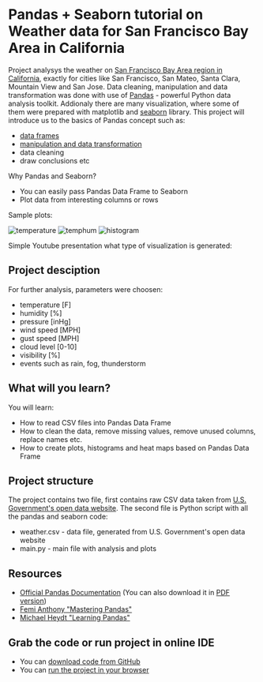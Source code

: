 # Pandas + Seaborn tutorial on Weather data for San Francisco Bay Area in California

Project analysys the weather on [San Francisco Bay Area region in California](https://en.wikipedia.org/wiki/San_Francisco_Bay_Area), exactly for cities like San Francisco, San Mateo, Santa Clara, Mountain View and San Jose.
Data cleaning, manipulation and data transformation was done with use of [Pandas](http://pandas.pydata.org/) - powerful Python data analysis toolkit. 
Addionaly there are many visualization, where some of them were prepared with matplotlib and [seaborn](https://seaborn.pydata.org/) library.
This project will introduce us to the basics of Pandas concept such as: 
* [data frames](http://pandas.pydata.org/pandas-docs/stable/generated/pandas.DataFrame.html)
* [manipulation and data transformation](https://www.analyticsvidhya.com/blog/2016/01/12-pandas-techniques-python-data-manipulation/)
* data cleaning 
* draw conclusions etc

Why Pandas and Seaborn?
+ You can easily pass Pandas Data Frame to Seaborn
+ Plot data from interesting columns or rows

Sample plots:

![temperature](https://user-images.githubusercontent.com/11740059/27057008-8975a544-4fca-11e7-8f7c-33091ed7f21e.jpg)
![temphum](https://user-images.githubusercontent.com/11740059/27057007-896ecd6e-4fca-11e7-91b6-88b25cc4baa9.jpg)
![histogram](https://user-images.githubusercontent.com/11740059/27057006-89682f5e-4fca-11e7-983c-3c792115946b.jpg)

Simple Youtube presentation what type of visualization is generated:



## Project desciption

For further analysis, parameters were choosen:
* temperature [F]
* humidity [%]
* pressure [inHg]
* wind speed [MPH]
* gust speed [MPH]
* cloud level [0-10]
* visibility [%]
* events such as rain, fog, thunderstorm

## What will you learn?


You will learn:

* How to read CSV files into Pandas Data Frame
* How to clean the data, remove missing values, remove unused columns, replace names etc.
* How to create plots, histograms and heat maps based on Pandas Data Frame

## Project structure

The project contains two file, first contains raw CSV data taken from [U.S. Government's open data website](https://www.data.gov/). 
The second file is Python script with all the pandas and seaborn code:
* weather.csv - data file, generated from U.S. Government's open data website
* main.py - main file with analysis and plots

## Resources

* [Official Pandas Documentation](http://pandas.pydata.org/pandas-docs/stable/)
 (You can also download it in [PDF version](http://pandas.pydata.org/pandas-docs/stable/pandas.pdf))
* [Femi Anthony "Mastering Pandas"](https://www.packtpub.com/big-data-and-business-intelligence/mastering-pandas)
* [Michael Heydt "Learning Pandas"](https://www.amazon.com/Learning-Pandas-Python-Discovery-Analysis/dp/1783985127)

## Grab the code or run project in online IDE
* You can [download code from GitHub](https://github.com/simongeek/PandasDA)
* You can [run the project in your browser](https://plon.io/explore/pandas-seaborn-tutorial-on-weather-data-for-sa/VpQywmDRHVPRfxa3G)

